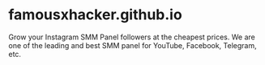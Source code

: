 # famousxhacker.github.io
Grow your Instagram SMM Panel followers at the cheapest prices. We are one of the leading and best SMM panel for YouTube, Facebook, Telegram, etc.

